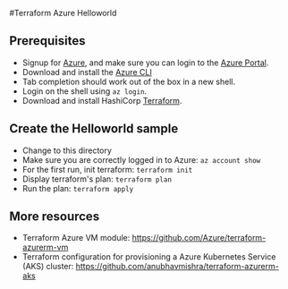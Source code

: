 #Terraform Azure Helloworld

## Prerequisites

* Signup for [Azure](https://azure.microsoft.com), and make sure you can login to the
  [Azure Portal](https://portal.azure.com).
* Download and install the [Azure CLI](https://docs.microsoft.com/en-us/cli/azure/install-azure-cli?view=azure-cli-latest)
* Tab completion should work out of the box in a new shell.
* Login on the shell using `az login`.
* Download and install HashiCorp [Terraform](https://www.terraform.io/downloads.html).

## Create the Helloworld sample

* Change to this directory
* Make sure you are correctly logged in to Azure: `az account show`
* For the first run, init terraform: `terraform init`
* Display terraform's plan: `terraform plan`
* Run the plan: `terraform apply`

## More resources

* Terraform Azure VM module: https://github.com/Azure/terraform-azurerm-vm
* Terraform configuration for provisioning a Azure Kubernetes Service (AKS) cluster: 
  https://github.com/anubhavmishra/terraform-azurerm-aks
